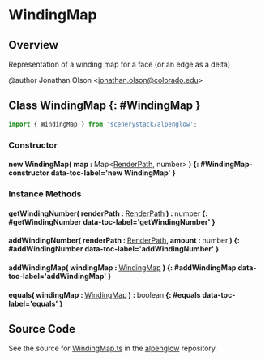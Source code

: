 # WindingMap

## Overview

Representation of a winding map for a face (or an edge as a delta)

@author Jonathan Olson &lt;jonathan.olson@colorado.edu&gt;

## Class WindingMap {: #WindingMap }


```js
import { WindingMap } from 'scenerystack/alpenglow';
```
### Constructor

#### new WindingMap( map : <span style="font-weight: 400;">Map&lt;[RenderPath](../alpenglow/RenderPath.md), <span style="color: hsla(calc(var(--md-hue) + 180deg),80%,40%,1);">number</span>&gt;</span> ) {: #WindingMap-constructor data-toc-label='new WindingMap' }

### Instance Methods

#### getWindingNumber( renderPath : <span style="font-weight: 400;">[RenderPath](../alpenglow/RenderPath.md)</span> ) : <span style="font-weight: 400;"><span style="color: hsla(calc(var(--md-hue) + 180deg),80%,40%,1);">number</span></span> {: #getWindingNumber data-toc-label='getWindingNumber' }

#### addWindingNumber( renderPath : <span style="font-weight: 400;">[RenderPath](../alpenglow/RenderPath.md)</span>, amount : <span style="font-weight: 400;"><span style="color: hsla(calc(var(--md-hue) + 180deg),80%,40%,1);">number</span></span> ) {: #addWindingNumber data-toc-label='addWindingNumber' }

#### addWindingMap( windingMap : <span style="font-weight: 400;">[WindingMap](../alpenglow/WindingMap.md)</span> ) {: #addWindingMap data-toc-label='addWindingMap' }

#### equals( windingMap : <span style="font-weight: 400;">[WindingMap](../alpenglow/WindingMap.md)</span> ) : <span style="font-weight: 400;"><span style="color: hsla(calc(var(--md-hue) + 180deg),80%,40%,1);">boolean</span></span> {: #equals data-toc-label='equals' }



## Source Code

See the source for [WindingMap.ts](https://github.com/phetsims/alpenglow/blob/main/js/cag/WindingMap.ts) in the [alpenglow](https://github.com/phetsims/alpenglow) repository.
